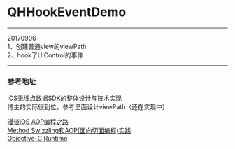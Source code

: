 # QHHookEventDemo



------

20170906  
1、创建普通view的viewPath  
2、hook了UIControl的事件

------

### 参考地址
[iOS无埋点数据SDK的整体设计与技术实现](http://www.jianshu.com/p/5f16e1de6d5a)  
博主的实际很到位，参考里面设计viewPath（还在实现中）


[漫谈iOS AOP编程之路](http://www.jianshu.com/p/addd4eac54ed)  
[Method Swizzling和AOP(面向切面编程)实践](http://www.cocoachina.com/ios/20150120/10959.html)  
[Objective-C Runtime](http://www.cocoachina.com/ios/20150120/10958.html)  
